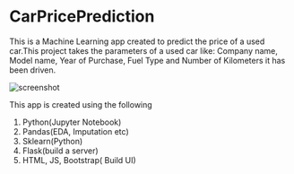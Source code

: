 # CarPricePrediction
This is a Machine Learning app created to predict the price of a used car.This project takes the parameters of a used car like: Company name, Model name, Year of Purchase, Fuel Type and Number of Kilometers it has been driven.

![screenshot](https://user-images.githubusercontent.com/65803794/165561105-e8808fae-1b42-42ba-848f-ec703323b36f.png)

This app is created using the following
1. Python(Jupyter Notebook)
2. Pandas(EDA, Imputation etc)
3. Sklearn(Python)
4. Flask(build a server)
5. HTML, JS, Bootstrap( Build UI)
